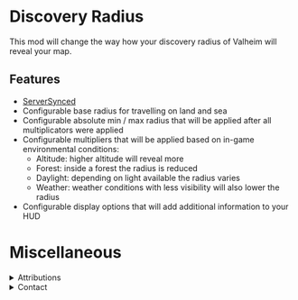 # Discovery Radius

This mod will change the way how your discovery radius of Valheim will reveal your map.

## Features

 * [ServerSynced](https://github.com/blaxxun-boop/ServerSync)
 * Configurable base radius for travelling on land and sea
 * Configurable absolute min / max radius that will be applied after all multiplicators were applied
 * Configurable multipliers that will be applied based on in-game environmental conditions:
   * Altitude: higher altitude will reveal more
   * Forest: inside a forest the radius is reduced
   * Daylight: depending on light available the radius varies
   * Weather: weather conditions with less visibility will also lower the radius
 * Configurable display options that will add additional information to your HUD

# Miscellaneous

<details>
  <summary>Attributions</summary>

* This mod is derived from [PathFinder](https://github.com/CrystalFerrai/ValheimMods/tree/master/Pathfinder) mod that is available via Apache 2 license.
* [icon](https://www.flaticon.com/free-icons/radius)

</details>

<details>
  <summary>Contact</summary>

* https://github.com/FelixReuthlinger/DiscoveryRadius
* Discord: `fluuxxx` (short Flux) (you can find me around some of the Valheim modding discords, too)

</details>